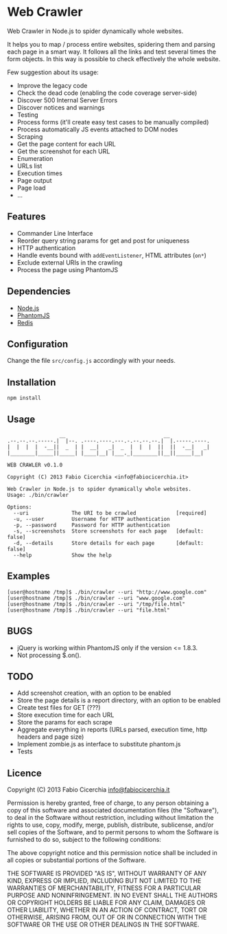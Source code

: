 # Web Crawler

Web Crawler in Node.js to spider dynamically whole websites.

It helps you to map / process entire websites, spidering them and parsing each
page in a smart way. It follows all the links and test several times the form
objects. In this way is possible to check effectively the whole website.

Few suggestion about its usage:

 * Improve the legacy code
  * Check the dead code (enabling the code coverage server-side)
  * Discover 500 Internal Server Errors
  * Discover notices and warnings
 * Testing
  * Process forms (it'll create easy test cases to be manually compiled)
  * Process automatically JS events attached to DOM nodes
 * Scraping
  * Get the page content for each URL
  * Get the screenshot for each URL
 * Enumeration
  * URLs list
  * Execution times
  * Page output
  * Page load
 * ...

## Features

 * Commander Line Interface
 * Reorder query string params for get and post for uniqueness
 * HTTP authentication
 * Handle events bound with `addEventListener`, HTML attributes (`on*`)
 * Exclude external URIs in the crawling
 * Process the page using PhantomJS

## Dependencies

 * [Node.js](http://nodejs.org/download/)
 * [PhantomJS](http://phantomjs.org/download.html)
 * [Redis](http://redis.io/download)

## Configuration

Change the file `src/config.js` accordingly with your needs.

## Installation

```
npm install
```

## Usage

```
                 __                                __
.--.--.--.-----.|  |--. .----.----.---.-.--.--.--.|  |.-----.----.
|  |  |  |  -__||  _  | |  __|   _|  _  |  |  |  ||  ||  -__|   _|
|________|_____||_____| |____|__| |___._|________||__||_____|__|

WEB CRAWLER v0.1.0

Copyright (C) 2013 Fabio Cicerchia <info@fabiocicerchia.it>

Web Crawler in Node.js to spider dynamically whole websites.
Usage: ./bin/crawler

Options:
  --uri              The URI to be crawled             [required]
  -u, --user         Username for HTTP authentication
  -p, --password     Password for HTTP authentication
  -s, --screenshots  Store screenshots for each page   [default: false]
  -d, --details      Store details for each page       [default: false]
  --help             Show the help
```

## Examples

```
[user@hostname /tmp]$ ./bin/crawler --uri "http://www.google.com"
[user@hostname /tmp]$ ./bin/crawler --uri "www.google.com"
[user@hostname /tmp]$ ./bin/crawler --uri "/tmp/file.html"
[user@hostname /tmp]$ ./bin/crawler --uri "file.html"
```

## BUGS

 * jQuery is working within PhantomJS only if the version <= 1.8.3.
 * Not processing $.on().

## TODO

 * Add screenshot creation, with an option to be enabled
 * Store the page details is a report directory, with an option to be enabled
 * Create test files for GET (???)
 * Store execution time for each URL
 * Store the params for each scrape
 * Aggregate everything in reports (URLs parsed, execution time, http headers
   and page size)
 * Implement zombie.js as interface to substitute phantom.js
 * Tests

## Licence

Copyright (C) 2013 Fabio Cicerchia <info@fabiocicerchia.it>

Permission is hereby granted, free of charge, to any person obtaining a copy of
this software and associated documentation files (the "Software"), to deal in
the Software without restriction, including without limitation the rights to
use, copy, modify, merge, publish, distribute, sublicense, and/or sell copies of
the Software, and to permit persons to whom the Software is furnished to do so,
subject to the following conditions:

The above copyright notice and this permission notice shall be included in all
copies or substantial portions of the Software.

THE SOFTWARE IS PROVIDED "AS IS", WITHOUT WARRANTY OF ANY KIND, EXPRESS OR
IMPLIED, INCLUDING BUT NOT LIMITED TO THE WARRANTIES OF MERCHANTABILITY, FITNESS
FOR A PARTICULAR PURPOSE AND NONINFRINGEMENT. IN NO EVENT SHALL THE AUTHORS OR
COPYRIGHT HOLDERS BE LIABLE FOR ANY CLAIM, DAMAGES OR OTHER LIABILITY, WHETHER
IN AN ACTION OF CONTRACT, TORT OR OTHERWISE, ARISING FROM, OUT OF OR IN
CONNECTION WITH THE SOFTWARE OR THE USE OR OTHER DEALINGS IN THE SOFTWARE.